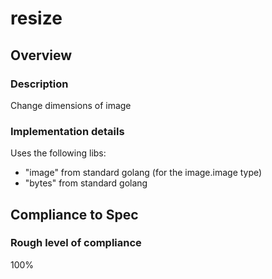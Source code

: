 # resize

## Overview

### Description
Change dimensions of image

### Implementation details
Uses the following libs:
- "image" from standard golang (for the image.image type)
- "bytes" from standard golang 

## Compliance to Spec

### Rough level of compliance  

100%